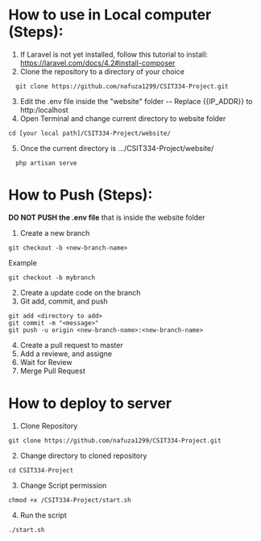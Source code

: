 # How to use in Local computer (Steps):
  1. If Laravel is not yet installed, follow this tutorial to install: https://laravel.com/docs/4.2#install-composer
  2. Clone the repository to a directory of your choice
  ```shell 
    git clone https://github.com/nafuza1299/CSIT334-Project.git 
   ```
  3. Edit the .env file inside the "website" folder
  -- Replace {{IP_ADDR}} to http:/localhost
  4. Open Terminal and change current directory to website folder
  ```shell
  cd [your local path]/CSIT334-Project/website/
  ```
  5. Once the current directory is .../CSIT334-Project/website/ 
  ```shell
    php artisan serve
  ```
# How to Push (Steps):
  **DO NOT PUSH the .env file** that is inside the website folder
 1. Create a new branch
```shell
git checkout -b <new-branch-name>
```
Example
```shell
git checkout -b mybranch
```
2. Create a update code on the branch
3. Git add, commit, and push

```shell
git add <directory to add>
git commit -m "<message>"
git push -u origin <new-branch-name>:<new-branch-name>
```

4. Create a pull request to master
5. Add a reviewe, and assigne
6. Wait for Review
7. Merge Pull Request

# How to deploy to server
1. Clone Repository
```shell 
git clone https://github.com/nafuza1299/CSIT334-Project.git 
```
2. Change directory to cloned repository
```shell 
cd CSIT334-Project
```
3. Change Script permission
```shell 
chmod +x /CSIT334-Project/start.sh
```
4. Run the script
```shell 
./start.sh
```


